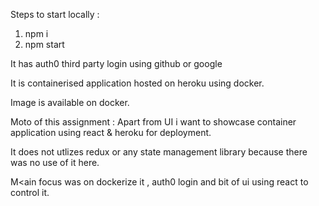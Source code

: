 Steps to start locally : 
1) npm i
2) npm start

It has auth0 third party login using github or google


It is containerised application hosted on heroku using docker.

Image is available on docker.


Moto of this assignment : Apart from UI i want to showcase container application using react & heroku for deployment.

It does not utlizes redux or any state management library because there was no use of it here.

M<ain focus was on dockerize it , auth0 login and bit of ui using react to control it.
